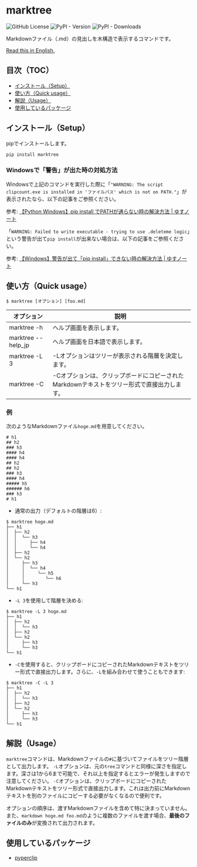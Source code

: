 # marktree
![GitHub License](https://img.shields.io/github/license/yusu79/marktree)
![PyPI - Version](https://img.shields.io/pypi/v/marktree)
![PyPI - Downloads](https://img.shields.io/pypi/dm/marktree)

Markdownファイル（.md）の見出しを木構造で表示するコマンドです。

[Read this in English.](https://github.com/yusu79/marktree/blob/main/README_en.md)

<!-- omit in toc -->
## 目次（TOC）
- [インストール（Setup）](#インストールsetup)
- [使い方（Quick usage）](#使い方quick-usage)
- [解説（Usage）](#解説usage)
- [使用しているパッケージ](#使用しているパッケージ)
## インストール（Setup）
pipでインストールします。
```bash:
pip install marktree
```

### Windowsで「警告」が出た時の対処方法

Windowsで上記のコマンドを実行した際に「`"WARNING: The script clipcount.exe is installed in 'ファイルパス' which is not on PATH."`」が表示されたなら、以下の記事をご参照ください。

参考: [【Python Windows】pip install でPATHが通らない時の解決方法 | ゆすノート](https://yusu79.com/python-path-issue/)

「`WARNING: Failed to write executable - trying to use .deleteme logic`」という警告が出て`pip install`が出来ない場合は、以下の記事をご参照ください。

参考: [【Windows】警告が出て「pip install」できない時の解決方法 | ゆすノート](https://yusu79.com/pip-install-failure-fix/)



## 使い方（Quick usage）
```bash:
$ marktree [オプション] [foo.md]
```

| オプション         | 説明                                                                                                    | 
| ------------------ | ------------------------------------------------------------------------------------------------------- | 
| marktree -h        | ヘルプ画面を表示します。                                                                                | 
| marktree --help_jp | ヘルプ画面を日本語で表示します。                                                                        | 
| marktree -L 3      | -Lオプションはツリーが表示される階層を決定します。                                                      | 
| marktree -C        | -Cオプションは、クリップボードにコピーされたMarkdownテキストをツリー形式で直接出力します。 | 


### 例
次のようなMarkdownファイル`hoge.md`を用意してください。
```md:
# h1 
## h2 
### h3 
#### h4 
#### h4 
## h2 
## h2
### h3 
#### h4 
##### h5 
###### h6 
### h3
# h1 
``` 

- 通常の出力（デフォルトの階層は6）:
```
$ marktree hoge.md
├── h1 
│  ├── h2 
│  │  └── h3 
│  │     ├── h4 
│  │     └── h4 
│  ├── h2 
│  └── h2
│     ├── h3 
│     │  └── h4 
│     │     └── h5 
│     │        └── h6 
│     └── h3
└── h1 
```

- `-L 3`を使用して階層を決める:
```
$ marktree -L 3 hoge.md
├── h1 
│  ├── h2 
│  │  └── h3 
│  ├── h2 
│  └── h2
│     ├── h3 
│     └── h3
└── h1 
```
- `-C`を使用すると、クリップボードにコピーされたMarkdownテキストをツリー形式で直接出力します。さらに、`-L`を組み合わせて使うこともできます:
```
$ marktree -C -L 3 
├── h1 
│  ├── h2 
│  │  └── h3 
│  ├── h2 
│  └── h2
│     ├── h3 
│     └── h3
└── h1 
```



## 解説（Usage）
`marktree`コマンドは、Markdownファイルの`#`に基づいてファイルをツリー階層として出力します。
`-L`オプションは、元の`tree`コマンドと同様に深さを指定します。深さは1から6まで可能で、それ以上を指定するとエラーが発生しますので注意してください。
`-C`オプションは、クリップボードにコピーされたMarkdownテキストをツリー形式で直接出力します。これは出力前にMarkdownテキストを別のファイルにコピーする必要がなくなるので便利です。


オプションの順序は、渡すMarkdownファイルを含めて特に決まっていません。
また、`markdown hoge.md foo.md`のように複数のファイルを渡す場合、**最後のファイルのみ**が変換されて出力されます。

## 使用しているパッケージ
- [pyperclip](https://github.com/asweigart/pyperclip)
